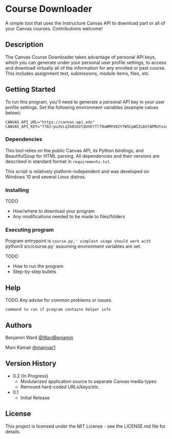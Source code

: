 # Course Downloader

A simple tool that uses the Instructure Canvas API to download part or all of your Canvas courses. Contributions welcome!

## Description

The Canvas Course Downloader takes advantage of personal API keys, which you can generate under your personal user 
profile settings, to access and download virtually all of the information for any enrolled or past course. This includes
assignment text, submissions, module items, files, etc.

## Getting Started

To run this program, you'll need to generate a personal API key in your user profile settings. Set the following 
environment variables (example values below):

```
CANVAS_API_URL="https://canvas.wpi.edu"
CANVAS_API_KEY="7782~pu3VLqIb0SGVlQUhEtTlf0aWMVV02Y7WSCpWIZubhlNPRUtxsqWWOKxvVAuWICNh"
```

### Dependencies

This tool relies on the public Canvas API, its Python bindings, and BeautifulSoup for HTML parsing. All dependencies and
their versions are described in standard format in `requirements.txt`.

This script is relatively platform-independent and was developed on Windows 10 and several Linux distros.

### Installing

TODO
* How/where to download your program
* Any modifications needed to be made to files/folders

### Executing program

Program entrypoint is `course.py,' simplest usage should work with `python3 src/course.py` assuming environment variables are set.

TODO
* How to run the program
* Step-by-step bullets

## Help

TODO
Any advise for common problems or issues.
```
command to run if program contains helper info
```

## Authors

Benjamin Ward [@WardBenjamin](https://twitter.com/bwarddev)

Mani Kamali [@maniyar1](https://github.com/maniyar1)

## Version History

* 0.2 (In Progress)
    * Modularized application source to separate Canvas media types
    * Removed hard-coded URLs/keys/etc.
* 0.1
    * Initial Release

## License

This project is licensed under the MIT License - see the LICENSE.md file for details.

